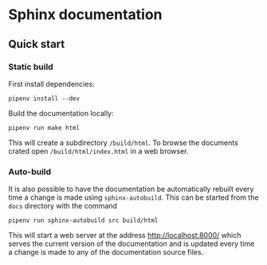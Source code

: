 # Sphinx documentation


## Quick start 

### Static build


First install dependencies:

```
pipenv install --dev
```

Build the documentation locally:

```
pipenv run make html
```

This will create a subdirectory `/build/html`. To browse the documents crated
open `/build/html/index.html` in a web browser.


### Auto-build

It is also possible to have the documentation be automatically rebuilt every
time a change is made using `sphinx-autobuild`. This can be started from the
`docs` directory with the command

```
pipenv run sphinx-autobuild src build/html
```

This will start a web server at the address <http://localhost:8000/> which
serves the current version of the documentation and is updated every time a
change is made to any of the documentation source files.
